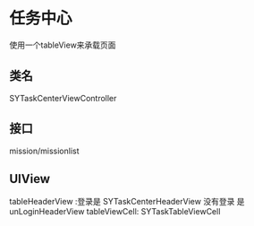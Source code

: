 # 任务中心
使用一个tableView来承载页面
## 类名
SYTaskCenterViewController
## 接口
mission/missionlist
## UIView
tableHeaderView :登录是 SYTaskCenterHeaderView 没有登录 是unLoginHeaderView
tableViewCell: SYTaskTableViewCell




